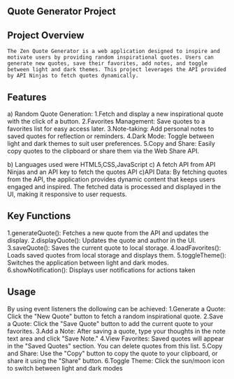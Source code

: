 ## Quote Generator Project
 
 ## Project Overview
    The Zen Quote Generator is a web application designed to inspire and motivate users by providing random inspirational quotes. Users can generate new quotes, save their favorites, add notes, and toggle between light and dark themes. This project leverages the API provided by API Ninjas to fetch quotes dynamically.

## Features

a) Random Quote Generation:
    1.Fetch and display a new inspirational quote with the click of a button.
    2.Favorites Management: Save quotes to a favorites list for easy access later.
    3.Note-taking: Add personal notes to saved quotes for reflection or reminders.
    4.Dark Mode: Toggle between light and dark themes to suit user preferences.
    5.Copy and Share: Easily copy quotes to the clipboard or share them via the Web Share API.

b) Languages used were HTML5,CSS,JavaScript
c) A fetch API from API Ninjas and an API key to fetch the quotes API
c)API Data: By fetching quotes from the API, the application provides dynamic content that keeps users engaged and inspired. The fetched data is processed and displayed in the UI, making it responsive to user requests.

## Key Functions
1.generateQuote(): Fetches a new quote from the API and updates the display.
2.displayQuote(): Updates the quote and author in the UI.
3.saveQuote(): Saves the current quote to local storage.
4.loadFavorites(): Loads saved quotes from local storage and displays them.
5.toggleTheme(): Switches the application between light and dark modes.
6.showNotification(): Displays user notifications for actions taken

## Usage
By using event listeners the dollowing can be achieved:
1.Generate a Quote: Click the "New Quote" button to fetch a random inspirational quote.
2.Save a Quote: Click the "Save Quote" button to add the current quote to your favorites.
3.Add a Note: After saving a quote, type your thoughts in the note text area and click "Save Note."
4.View Favorites: Saved quotes will appear in the "Saved Quotes" section. You can delete quotes from this list.
5.Copy and Share: Use the "Copy" button to copy the quote to your clipboard, or share it using the "Share" button.
6.Toggle Theme: Click the sun/moon icon to switch between light and dark modes

 